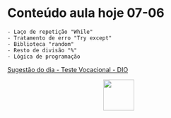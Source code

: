 # Conteúdo aula hoje 07-06

    - Laço de repetição "While"
    - Tratamento de erro "Try except"
    - Biblioteca "random"
    - Resto de divisão "%"
    - Lógica de programação

[Sugestão do dia - Teste Vocacional - DIO](https://encurtador.com.br/36IT3)

<p align=center>
<img src="python.png" width=70>
</p>